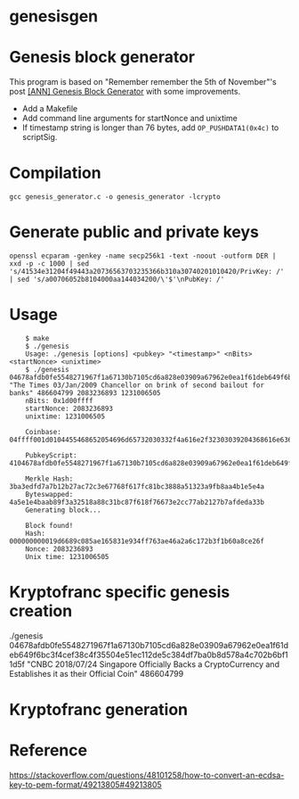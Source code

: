 # genesisgen

Genesis block generator
=======================

This program is based on "Remember remember the 5th of November"'s post [[ANN] Genesis Block Generator](https://bitcointalk.org/index.php?topic=181981.0) with some improvements.

+ Add a Makefile
+ Add command line arguments for startNonce and unixtime
+ If timestamp string is longer than 76 bytes, add `OP_PUSHDATA1(0x4c)` to scriptSig.

Compilation
=====
```
gcc genesis_generator.c -o genesis_generator -lcrypto
```

Generate public and private keys
=====
```
openssl ecparam -genkey -name secp256k1 -text -noout -outform DER | xxd -p -c 1000 | sed 's/41534e31204f49443a20736563703235366b310a30740201010420/PrivKey: /' | sed 's/a00706052b8104000aa144034200/\'$'\nPubKey: /'

```

Usage
=====

```base
    $ make
    $ ./genesis
    Usage: ./genesis [options] <pubkey> "<timestamp>" <nBits> <startNonce> <unixtime>
    $ ./genesis 04678afdb0fe5548271967f1a67130b7105cd6a828e03909a67962e0ea1f61deb649f6bc3f4cef38c4f35504e51ec112de5c384df7ba0b8d578a4c702b6bf11d5f "The Times 03/Jan/2009 Chancellor on brink of second bailout for banks" 486604799 2083236893 1231006505
    nBits: 0x1d00ffff
    startNonce: 2083236893
    unixtime: 1231006505

    Coinbase: 04ffff001d0104455468652054696d65732030332f4a616e2f32303039204368616e63656c6c6f72206f6e206272696e6b206f66207365636f6e64206261696c6f757420666f722062616e6b73

    PubkeyScript: 4104678afdb0fe5548271967f1a67130b7105cd6a828e03909a67962e0ea1f61deb649f6bc3f4cef38c4f35504e51ec112de5c384df7ba0b8d578a4c702b6bf11d5fac

    Merkle Hash: 3ba3edfd7a7b12b27ac72c3e67768f617fc81bc3888a51323a9fb8aa4b1e5e4a
    Byteswapped: 4a5e1e4baab89f3a32518a88c31bc87f618f76673e2cc77ab2127b7afdeda33b
    Generating block...

    Block found!
    Hash: 000000000019d6689c085ae165831e934ff763ae46a2a6c172b3f1b60a8ce26f
    Nonce: 2083236893
    Unix time: 1231006505
```

Kryptofranc specific genesis creation
=====

./genesis 04678afdb0fe5548271967f1a67130b7105cd6a828e03909a67962e0ea1f61deb649f6bc3f4cef38c4f35504e51ec112de5c384df7ba0b8d578a4c702b6bf11d5f "CNBC 2018/07/24 Singapore Officially Backs a CryptoCurrency and Establishes it as their Official Coin" 486604799 

Kryptofranc generation
=====



Reference
=====
https://stackoverflow.com/questions/48101258/how-to-convert-an-ecdsa-key-to-pem-format/49213805#49213805
